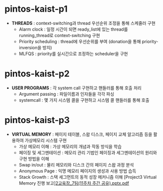 # pintos-kaist-p1
  * **THREADS** : context-switching과 thread 우선순위 조정을 통해 스케줄러 구현
    * Alarm clock : 일정 시간이 되면 ready_list에 있는 thread를 running_thread로 context-switching 구현 
    * Priority scheduling : thread에 우선순위를 부여 (donation을 통해 priority-inversion을 방지)
    * MLFQS : priority를 실시간으로 조정하는 scheduler을 구현
# pintos-kaist-p2
  * **USER PROGRAMS** : 각 system call 구현하고 핸들러를 통해 호출 처리
    * Argument passing : 파일이름과 인자들을 각각 파싱
    * systemcall : 몇 가지 시스템 콜을 구현하고 시스템 콜 핸들러를 통해 호출 
# pintos-kaist-p3  
  * **VIRTUAL MEMORY** : 페이지 테이블, 스왑 디스크, 페이지 교체 알고리즘 등을 활용하여 가상메모리 시스템 구현
    * 가상 메모리 이해 : 가상 메모리의 개념과 작동 방식을 학습
    * 페이징 및 세그멘테이션 : 메모리 관리 기법인 페이징과 세그멘테이션의 원리와 구현 방법을 이해
    * Swap in/out : 물리 메모리와 디스크 간의 페이지 스왑 과정 분석
    * Anonymous Page : 익명 메모리 페이지의 생성과 사용 방법 습득
    * Stack Growth : 스택 세그먼트의 동적 성장 메커니즘 이해
[Project3 Virtual Memory 진행 보고][2교육장_7팀(11주차 주간 공유).pptx.pdf](https://github.com/user-attachments/files/17798985/2._7.11.pptx.pdf)
